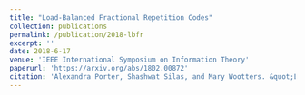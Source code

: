 ```yaml
---
title: "Load-Balanced Fractional Repetition Codes"
collection: publications
permalink: /publication/2018-lbfr
excerpt: ''
date: 2018-6-17
venue: 'IEEE International Symposium on Information Theory'
paperurl: 'https://arxiv.org/abs/1802.00872'
citation: 'Alexandra Porter, Shashwat Silas, and Mary Wootters. &quot;Load-Balanced Fractional Repetition Codes.&quot;<i> 2018 IEEE International Symposium on Information Theory (ISIT).</i> IEEE, 2018.'
---
```


